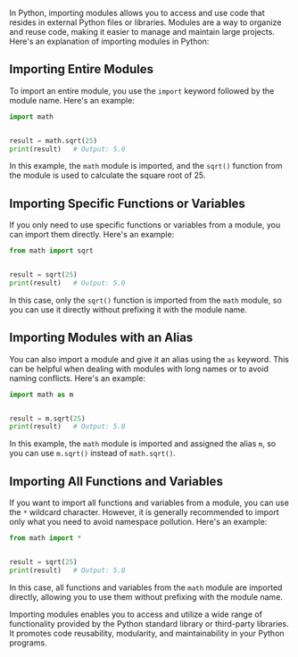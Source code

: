 In Python, importing modules allows you to access and use code that resides in external Python files or libraries. Modules are a way to organize and reuse code, making it easier to manage and maintain large projects. Here's an explanation of importing modules in Python:

## Importing Entire Modules
To import an entire module, you use the `import` keyword followed by the module name. Here's an example:

```python
import math


result = math.sqrt(25)
print(result)   # Output: 5.0

```
In this example, the `math` module is imported, and the `sqrt()` function from the module is used to calculate the square root of 25.

## Importing Specific Functions or Variables
If you only need to use specific functions or variables from a module, you can import them directly. Here's an example:
```python
from math import sqrt


result = sqrt(25)
print(result)   # Output: 5.0
```

In this case, only the `sqrt()` function is imported from the `math` module, so you can use it directly without prefixing it with the module name.

## Importing Modules with an Alias
You can also import a module and give it an alias using the `as` keyword. This can be helpful when dealing with modules with long names or to avoid naming conflicts. Here's an example:
```python
import math as m


result = m.sqrt(25)
print(result)   # Output: 5.0

```
In this example, the `math` module is imported and assigned the alias `m`, so you can use `m.sqrt()` instead of `math.sqrt()`.

## Importing All Functions and Variables
If you want to import all functions and variables from a module, you can use the `*` wildcard character. However, it is generally recommended to import only what you need to avoid namespace pollution. Here's an example:

```python
from math import *


result = sqrt(25)
print(result)   # Output: 5.0
```

In this case, all functions and variables from the `math` module are imported directly, allowing you to use them without prefixing with the module name.

Importing modules enables you to access and utilize a wide range of functionality provided by the Python standard library or third-party libraries. It promotes code reusability, modularity, and maintainability in your Python programs.